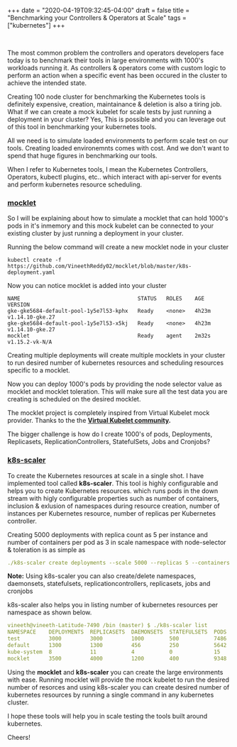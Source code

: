+++
date = "2020-04-19T09:32:45-04:00"
draft = false
title = "Benchmarking your Controllers & Operators at Scale"
tags = ["kubernetes"]
+++

<br/>

The most common problem the controllers and operators developers face today is to benchmark their tools in large environments with 1000's workloads running it. As controllers & operators come with custom logic to perform an action when a specific event has been occured in the cluster to achieve the intended state.

Creating 100 node cluster for benchmarking the Kubernetes tools is definitely expensive, creation, maintainance & deletion is also a tiring job. What if we can create a mock kubelet for scale tests by just running a deployment in your cluster? Yes, This is possible and you can leverage out of this tool in benchmarking your kubernetes tools.

All we need is to simulate loaded environments to perform scale test on our tools. Creating loaded environemnts comes with cost. And we don't want to spend that huge figures in benchmarking our tools.

When I refer to Kubernetes tools, I mean the Kubernetes Controllers, Operators, kubectl plugins, etc.. which interact with api-server for events and perform kubernetes resource scheduling.

### [mocklet](https://github.com/VineethReddy02/mocklet)

So I will be explaining about how to simulate a mocklet that can hold 1000's pods in it's inmemory and this mock kubelet can be connected to your existing cluster by just running a deployment in your cluster.

Running the below command will create a new mocklet node in your cluster

```
kubectl create -f https://github.com/VineethReddy02/mocklet/blob/master/k8s-deployment.yaml
```
Now you can notice mocklet is added into your cluster
```
NAME                                     STATUS   ROLES    AGE     VERSION
gke-gke5684-default-pool-1y5e7l53-kphx   Ready    <none>   4h23m   v1.14.10-gke.27
gke-gke5684-default-pool-1y5e7l53-x5kj   Ready    <none>   4h23m   v1.14.10-gke.27
mocklet                                  Ready    agent    2m32s   v1.15.2-vk-N/A
```


Creating multiple deployments will create multiple mocklets in your cluster to run desired number of kubernetes resources and scheduling resources specific to a mocklet.

Now you can deploy 1000's pods by providing the node selector value as mocklet and mocklet toleration. This will make sure all the test data you are creating is scheduled on the desired mocklet.

The mocklet project is completely inspired from Virtual Kubelet mock provider. Thanks to the the 
**[Virtual Kubelet community](https://github.com/virtual-kubelet/virtual-kubelet).**

The bigger challenge is how do I create 1000's of pods, Deployments, Replicasets, ReplicationControllers, StatefulSets, Jobs and Cronjobs?

### [k8s-scaler](https://github.com/VineethReddy02/k8s-scaler)

To create the Kubernetes resources at scale in a single shot. I have implemented tool called **k8s-scaler**. This tool is highly configurable and helps you to create Kubernetes resources. which runs pods in the down stream with higly configurable properties such as number of containers, inclusion & exlusion of namespaces during resource creation, number of instances per Kubernetes resource, number of replicas per Kubernetes controller.  

Creating 5000 deployments with replica count as 5 per instance and number of containers per pod as 3 in scale namespace with node-selector & toleration is as simple as 

```yaml
./k8s-scaler create deployments --scale 5000 --replicas 5 --containers 3 --namespace scale --node-selector type=mocklet --toleration mocklet.io/provider=mock
```

**Note:** Using k8s-scaler you can also create/delete namespaces, daemonsets, statefulsets, replicationcontrollers, replicasets, jobs and cronjobs

k8s-scaler also helps you in listing number of kubernetes resources per namespace as shown below.

```yaml
vineeth@vineeth-Latitude-7490 /bin (master) $ ./k8s-scaler list
NAMESPACE    DEPLOYMENTS  REPLICASETS  DAEMONSETS  STATEFULSETS  PODS  JOBS  CRONJOBS  REPLICATION-CONTROLLERS
test         3000         3000         1000        500           7486  30    10        30               
default      1300         1300         456         250           5642  10    5         5                  
kube-system  8            11           4           0             15    0     0         0               
mocklet      3500         4000         1200        400           9348  50    30        35     
```

Using the **mocklet** and **k8s-scaler** you can create the large environments with ease. Running mocklet will provide the mock kubelet to run the desired number of resorces and using k8s-scaler you can create desired number of kubernetes resources by running a single command in any kubernetes cluster.

I hope these tools will help you in scale testing the tools built around kubernetes.

Cheers!




